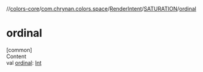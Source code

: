 //[colors-core](../../../../index.md)/[com.chrynan.colors.space](../../index.md)/[RenderIntent](../index.md)/[SATURATION](index.md)/[ordinal](ordinal.md)



# ordinal  
[common]  
Content  
val [ordinal](ordinal.md): [Int](https://kotlinlang.org/api/latest/jvm/stdlib/kotlin/-int/index.html)  



